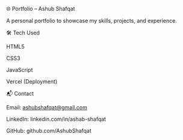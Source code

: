 🌐 Portfolio – Ashub Shafqat

A personal portfolio to showcase my skills, projects, and experience.

🛠️ Tech Used

HTML5

CSS3

JavaScript

Vercel (Deployment)

📬 Contact

Email: ashubshafqat@gmail.com

LinkedIn: linkedin.com/in/ashab-shafqat

GitHub: github.com/AshubShafqat